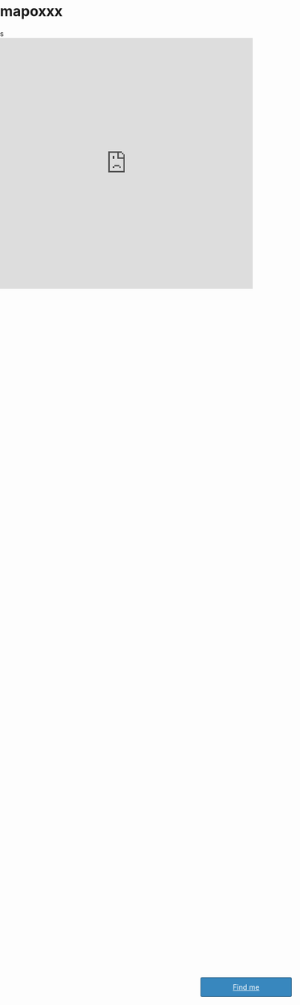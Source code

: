 # mapoxxx
<!DOCTYPE html>
<html>
<head>s
<meta charset=utf-8 />
<title>Geolocation</title>
<meta name='viewport' content='initial-scale=1,maximum-scale=1,user-scalable=no' />
<script src='https://api.mapbox.com/mapbox.js/v2.2.1/mapbox.js'></script>
<link href='https://api.mapbox.com/mapbox.js/v2.2.1/mapbox.css' rel='stylesheet' />
<script src='https://api.mapbox.com/mapbox.js/v2.2.1/mapbox.js'></script>
<link href='https://api.mapbox.com/mapbox.js/v2.2.1/mapbox.css' rel='stylesheet' />

<iframe width='100%' height='500px' frameBorder='0' src='https://a.tiles.mapbox.com/v4/cgaima.82f80d17/attribution,zoompan,zoomwheel,geocoder,share.html?access_token=pk.eyJ1IjoiY2dhaW1hIiwiYSI6IjFiM2E1NzQyYTU5YmVjYTBhMTgxOTI3ZDgyM2ViOGEwIn0.b2NXYMVkV72BjFDq8pMJjg'></iframe>

<style>
  body { margin:0; padding:0; }
  #map { position:absolute; top:0; bottom:0; width:100%; }
</style>
</head>
<body>
<style>
.ui-button {
  background:#3887BE;
  color:#FFF;
  display:block;
  position:absolute;
  top:50%;left:50%;
  width:160px;
  margin:-20px 0 0 -80px;
  z-index:100;
  text-align:center;
  padding:10px;
  border:1px solid rgba(0,0,0,0.4);
  border-radius:3px;
  }
  .ui-button:hover {
    background:#3074a4;
    color:#fff;
    }
</style>

<div id='map'></div>
<a href='#' id='geolocate' class='ui-button'>Find me</a>

<script>
L.mapbox.accessToken = 'pk.eyJ1IjoiY2dhaW1hIiwiYSI6IjFiM2E1NzQyYTU5YmVjYTBhMTgxOTI3ZDgyM2ViOGEwIn0.b2NXYMVkV72BjFDq8pMJjg';
var geolocate = document.getElementById('geolocate');
var map = L.mapbox.map('map', 'mapbox.streets');

var myLayer = L.mapbox.featureLayer().addTo(map);

// This uses the HTML5 geolocation API, which is available on
// most mobile browsers and modern browsers, but not in Internet Explorer
//
// See this chart of compatibility for details:
// http://caniuse.com/#feat=geolocation
if (!navigator.geolocation) {
    geolocate.innerHTML = 'Geolocation is not available';
} else {
    geolocate.onclick = function (e) {
        e.preventDefault();
        e.stopPropagation();
        map.locate();
    };
}

// Once we've got a position, zoom and center the map
// on it, and add a single marker.
map.on('locationfound', function(e) {
    map.fitBounds(e.bounds);

    myLayer.setGeoJSON({
        type: 'Feature',
        geometry: {
            type: 'Point',
            coordinates: [e.latlng.lng, e.latlng.lat]
        },
        properties: {
            'title': 'Here I am!',
            'marker-color': '#ff8888',
            'marker-symbol': 'star'
        }
    });

    // And hide the geolocation button
    geolocate.parentNode.removeChild(geolocate);
});

// If the user chooses not to allow their location
// to be shared, display an error message.
map.on('locationerror', function() {
    geolocate.innerHTML = 'Position could not be found';
});
</script>
</body>
</html>
